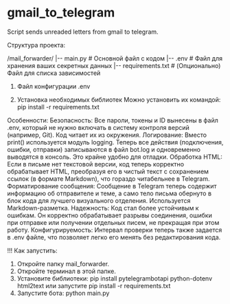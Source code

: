 # gmail_to_telegram
Script sends unreaded letters from gmail to telegram.

Структура проекта:

/mail_forwarder/
|-- main.py         # Основной файл с кодом
|-- .env            # Файл для хранения ваших секретных данных
|-- requirements.txt # (Опционально) Файл для списка зависимостей


1. Файл конфигурации .env

2. Установка необходимых библиотек
Можно установить их командой: pip install -r requirements.txt

Особенности:
Безопасность: Все пароли, токены и ID вынесены в файл .env, который не нужно включать в систему контроля версий (например, Git). Код читает их из окружения.
Логирование: Вместо print() используется модуль logging. Теперь все действия (подключения, ошибки, отправки) записываются в файл bot.log и одновременно выводятся в консоль. Это крайне удобно для отладки.
Обработка HTML: Если в письме нет текстовой версии, код теперь корректно обрабатывает HTML, преобразуя его в чистый текст с сохранением ссылок (в формате Markdown), что гораздо читабельнее в Telegram.
Форматирование сообщения: Сообщение в Telegram теперь содержит информацию об отправителе и теме, а само тело письма обернуто в блок кода для лучшего визуального отделения. Используется Markdown-разметка.
Надежность: Код стал более устойчивым к ошибкам. Он корректно обрабатывает разрывы соединения, ошибки при отправке или получении отдельных писем, не прекращая при этом работу.
Конфигурируемость: Интервал проверки теперь также задается в .env файле, что позволяет легко его менять без редактирования кода.

!!! Как запустить:
1. Откройте папку mail_forwarder.
2. Откройте терминал в этой папке.
3. Установите библиотеки: pip install pytelegrambotapi python-dotenv html2text или запустите pip install -r requirements.txt
4. Запустите бота: python main.py
